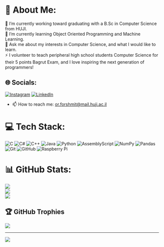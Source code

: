 # 💫 About Me:
🔭 I’m currently working toward graduating with a B.Sc in Computer Science from HUJI.<br>🌱 I’m currently learning Object Oriented Programming and Machine Learning.<br>💬 Ask me about my interests in Computer Science, and what I would like to learn.<br>⚡ I volunteer to teach peripheral high school students Computer Science for their 5 points Bagrut Exam, and I love inspiring the next generation of programmers!


## 🌐 Socials:
[![Instagram](https://img.shields.io/badge/Instagram-%23E4405F.svg?logo=Instagram&logoColor=white)](https://instagram.com/or_forshmit) [![LinkedIn](https://img.shields.io/badge/LinkedIn-%230077B5.svg?logo=linkedin&logoColor=white)](https://linkedin.com/in/or-forshmit)
- 📫 How to reach me: or.forshmit@mail.huji.ac.il

# 💻 Tech Stack:
![C](https://img.shields.io/badge/c-%2300599C.svg?style=for-the-badge&logo=c&logoColor=white) ![C#](https://img.shields.io/badge/c%23-%23239120.svg?style=for-the-badge&logo=csharp&logoColor=white)  ![C++](https://img.shields.io/badge/c++-%2300599C.svg?style=for-the-badge&logo=c%2B%2B&logoColor=white) ![Java](https://img.shields.io/badge/java-%23ED8B00.svg?style=for-the-badge&logo=openjdk&logoColor=white) ![Python](https://img.shields.io/badge/python-3670A0?style=for-the-badge&logo=python&logoColor=ffdd54) ![AssemblyScript](https://img.shields.io/badge/assembly%20script-%23000000.svg?style=for-the-badge&logo=assemblyscript&logoColor=white) ![NumPy](https://img.shields.io/badge/numpy-%23013243.svg?style=for-the-badge&logo=numpy&logoColor=white) ![Pandas](https://img.shields.io/badge/pandas-%23150458.svg?style=for-the-badge&logo=pandas&logoColor=white) ![Git](https://img.shields.io/badge/git-%23F05033.svg?style=for-the-badge&logo=git&logoColor=white) ![GitHub](https://img.shields.io/badge/github-%23121011.svg?style=for-the-badge&logo=github&logoColor=white) ![Raspberry Pi](https://img.shields.io/badge/-Raspberry_Pi-C51A4A?style=for-the-badge&logo=Raspberry-Pi)
# 📊 GitHub Stats:
![](https://github-readme-stats.vercel.app/api?username=OrF8&theme=dark&hide_border=true&include_all_commits=true&count_private=true)<br/>
![](https://github-readme-streak-stats.herokuapp.com/?user=OrF8&theme=dark&hide_border=true)<br/>
![](https://github-readme-stats.vercel.app/api/top-langs/?username=OrF8&theme=dark&hide_border=true&include_all_commits=true&count_private=true&layout=compact)

## 🏆 GitHub Trophies
![](https://github-profile-trophy.vercel.app/?username=OrF8&theme=radical&no-frame=true&no-bg=false&margin-w=4)


---
[![](https://visitcount.itsvg.in/api?id=OrF8&icon=0&color=0)](https://visitcount.itsvg.in)


<!---
OrF8/OrF8 is a ✨ special ✨ repository because its `README.md` (this file) appears on your GitHub profile.
You can click the Preview link to take a look at your changes.
--->
